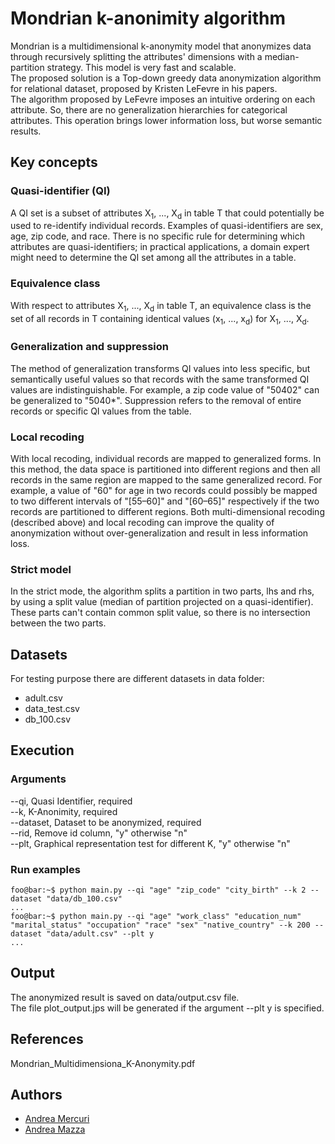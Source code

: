 # Mondrian k-anonimity algorithm
Mondrian is a multidimensional k-anonymity model that anonymizes data through recursively splitting the attributes' dimensions with a median-partition strategy. This model is very fast and scalable.<br>
The proposed solution is a Top-down greedy data anonymization algorithm for relational dataset, proposed by Kristen LeFevre in his papers.<br>
The algorithm proposed by LeFevre imposes an intuitive ordering on each attribute. So, there are no generalization hierarchies for categorical attributes. This operation brings lower information loss, but worse semantic results.

## Key concepts
### Quasi-identifier (QI)
A QI set is a subset of attributes X<sub>1</sub>, ..., X<sub>d</sub> in table T that could potentially be used to re-identify individual records. Examples of quasi-identifiers are sex, age, zip code, and race. There is no specific rule for determining which attributes are quasi-identifiers; in practical applications, a domain expert might need to determine the QI set among all the attributes in a table.

### Equivalence class
With respect to attributes X<sub>1</sub>, ..., X<sub>d</sub> in table T, an equivalence class is the set of all records in T containing identical values (x<sub>1</sub>, ..., x<sub>d</sub>) for X<sub>1</sub>, ..., X<sub>d</sub>.

### Generalization and suppression
The method of generalization transforms QI values into less specific, but semantically useful values so that records with the same transformed QI values are indistinguishable. For example, a zip code value of "50402" can be generalized to "5040*". Suppression refers to the removal of entire records or specific QI values from the table.

### Local recoding
With local recoding, individual records are mapped to generalized forms. In this method, the data space is partitioned into different regions and then all records in the same region are mapped to the same generalized record. For example, a value of "60" for age in two records could possibly be mapped to two different intervals of "[55–60]" and "[60–65]" respectively if the two records are partitioned to different regions. Both multi-dimensional recoding (described above) and local recoding can improve the quality of anonymization without over-generalization and result in less information loss.

### Strict model
In the strict mode, the algorithm splits a partition in two parts, lhs and rhs, by using a split value (median of partition projected on a quasi-identifier). These parts can't contain common split value, so there is no intersection between the two parts.

## Datasets
For testing purpose there are different datasets in data folder:
+ adult.csv
+ data_test.csv
+ db_100.csv

## Execution
### Arguments
--qi, Quasi Identifier, required<br>
--k, K-Anonimity, required<br>
--dataset, Dataset to be anonymized, required<br>
--rid, Remove id column, "y" otherwise "n"<br>
--plt, Graphical representation test for different K, "y" otherwise "n"<br>

### Run examples
```console
foo@bar:~$ python main.py --qi "age" "zip_code" "city_birth" --k 2 --dataset "data/db_100.csv"
...
foo@bar:~$ python main.py --qi "age" "work_class" "education_num" "marital_status" "occupation" "race" "sex" "native_country" --k 200 --dataset "data/adult.csv" --plt y
...
```

## Output
The anonymized result is saved on data/output.csv file.<br>
The file plot_output.jps will be generated if the argument --plt y is specified.

## References
Mondrian_Multidimensiona_K-Anonymity.pdf

## Authors
+ [Andrea Mercuri](https://github.com/ilmercu)
+ [Andrea Mazza](https://github.com/Andrew0133)
